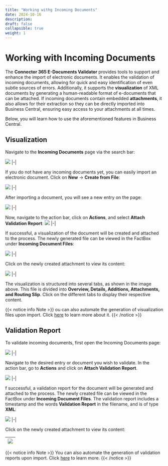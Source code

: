 ```yaml
---
title: "Working withg Incoming Documents"
date: 2024-10-16
description: 
draft: false
collapsible: true
weight: 1
---
```


# Working with Incoming Documents

The **Connector 365 E-Documents Validator** provides tools to support and enhance the import of electronic documents. It enables the validation of incoming documents, allowing for quick and easy identification of even subtle sources of errors. 
Additionally, it supports the **visualization** of XML documents by generating a human-readable format of e-documents that can be attached. 
If incoming documents contain embedded **attachments**, it also allows for their extraction so they can be directly imported into Business Central, ensuring easy access to your attachments at all times.

Below, you will learn how to use the aforementioned features in Business Central.

## Visualization

Navigate to the **Incoming Documents** page via the search bar:

![](images/apps/e-documents-validator/de/inc-docs-search-bar.png)
|-|

If you do not have any incoming documents yet, you can easily import an electronic document. Click on **New** -> **Create from File**:

![](images/apps/e-documents-validator/de/inc-docs-import-new-file.png)
|-|

After importing a document, you will see a new entry on the page:

![](images/apps/e-documents-validator/de/inc-docs-list-entries.png)
|-|

Now, navigate to the action bar, click on **Actions**, and select **Attach Validation Report**:
![](images/apps/e-documents-validator/de/inc-docs-action-visualize.png)
|-|

If successful, a visualization of the document will be created and attached to the process. The newly generated file can be viewed in the FactBox under **Incoming Document Files**:

![](images/apps/e-documents-validator/de/inc-docs-factbox-visualization.png)
|-|

Click on the newly created attachment to view its content:

![](images/apps/e-documents-validator/de/visualization-file.png)
|-|

The visualization is structured into several tabs, as shown in the image above. This file is divided into **Overview, Details, Additions, Attachments, and Routing Slip**. Click on the different tabs to display their respective content.

{{< notice info Note >}}
ou can also automate the generation of visualization files upon import. Click [here](/en-us/apps/e-documents-validator/first-steps/setup/base-setup) to learn more about it.
{{< /notice >}}

## Validation Report

To validate incoming documents, first open the Incoming Documents page:

![](images/apps/e-documents-validator/de/inc-docs-list-entries.png)
|-|

Navigate to the desired entry or document you wish to validate. In the action bar, go to **Actions** and click on **Attach Validation Report**.

![](images/apps/e-documents-validator/de/inc-docs-action-validate.png)
|-|

f successful, a validation report for the document will be generated and attached to the process. The newly created file can be viewed in the FactBox under **Incoming Document Files**. The validation report includes a timestamp and the words **Validation Report** in the filename, and is of type **XML**:

![](images/apps/e-documents-validator/de/inc-docs-factbox-validation.png)
|-|

Click on the newly created attachment to view its content:

|![](images/apps/e-documents-validator/de/validation-file.png)|
|-|

{{< notice info Note >}}
You can also automate the generation of validation reports upon import. Click [here](/de-de/apps/e-documents-validator/first-steps/setup/base-setup) to learn more.
{{< /notice >}}
